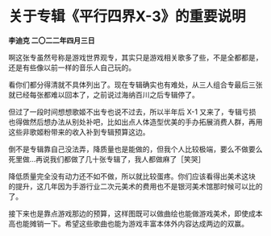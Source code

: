 # 关于专辑《平行四界X-3》的重要说明
**李迪克	二〇二二年四月三日**

啊这张专虽然号称是游戏世界观专，其实只是游戏相关歌多了些，不是全都都是，还是有些像以前一样的音乐人自己玩的。

看你们都分得清就不具体列出了。现在专辑确实也有难处，从三人组合专最后三张就已经每张都难以回本了，之前说过海纳百川之后专辑停了。

但过了一段时间想想歌姬不出专也说不过去，所以半年后 X-1 又来了，专辑亏损也得做然后想办法从别处补吧，比如出点人体造型优美的手办拓展消费人群，再用这些非歌姬粉带来的收入补到专辑预算这边。

倒不是专辑靠自己没法弄，降质量也是能做的，但我个人比较极端，要么不做要么死里做…再说我们都做了几十张专辑了，我人都做麻了［笑哭］

降低质量完全没有动力还不如不做，所以就比较蛋疼。你们应该看得出美术这块 的提升，这几年因为手游行业二次元美术的费用也不是银河美术馆那时候可以比的了。

接下来也是靠点游戏那边的预算，这样图既可以做曲绘也能做游戏美术，即使成本高也能摊销一下。希望这些歌曲也能为游戏丰富本体外内容达成两边的双赢。
